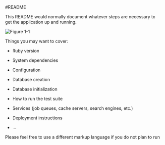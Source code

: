 #README

This README would normally document whatever steps are necessary to get the
application up and running.

![Figure 1-1](https://raw.github.com/theorenck/zerp_pedidos/master/docs/domain.png "Domain Model")

Things you may want to cover:

* Ruby version

* System dependencies

* Configuration

* Database creation

* Database initialization

* How to run the test suite

* Services (job queues, cache servers, search engines, etc.)

* Deployment instructions

* ...


Please feel free to use a different markup language if you do not plan to run
